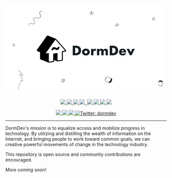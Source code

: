 <!-- Banner Image -->

<p align="center">
<a href="https://dormdev.com"><img src="./public/assets/header.png" width="500" alt="DormDev header"></a>
</p>

<p align="center">
  <a aria-label="Deployed on Zeit Now" href="https://github.com/apps/now">
    <img src="https://img.shields.io/badge/deployed-success.svg?style=flat-square&logo=ZEIT&labelColor=000000&logoWidth=20">
  </a>
  <a aria-label="CircleCI" href="https://circleci.com/gh/dormdev/dormdev">
    <img src="https://img.shields.io/circleci/project/github/badges/shields/master?style=flat-square">
  </a>
  <a aria-label="Uptime status" href="https://status.dormdev.com">
    <img src="https://img.shields.io/uptimerobot/ratio/m784086893-5f638a54e5248faf8e7ec23d?style=flat-square">
  </a>
  <a aria-label="PRs Welcome" href="./CONTRIBUTING.md">
    <img src="https://img.shields.io/badge/PRs-welcome-brightgreen.svg?style=flat-square">
  </a>
  <a aria-label="Built with Next.js" href="https://github.com/zeit/next.js">
    <img alt="" src="https://img.shields.io/github/package-json/dependency-version/dormdev/dormdev/next?style=flat-square&logo=Next.js&labelColor=000000&logoWidth=20">
  </a>
  <a aria-label="Node.js Version" href="https://github.com/nodejs/node">
    <img src="https://img.shields.io/badge/node-10.x-blue?style=flat-square">
  </a>
  <a aria-label="DormDev Version" href="./package.json#L3">
    <img src="https://img.shields.io/github/package-json/v/dormdev/dormdev?style=flat-square">
  </a>
  <a aria-label="DormDev contributors" href="https://github.com/dormdev/dormdev/graphs/contributors">
    <img src="https://img.shields.io/github/contributors/dormdev/dormdev?color=blue&style=flat-square">
  </a>
  <a aria-label="License: Apache 2.0" href="./LICENSE">
    <img src="https://img.shields.io/badge/License-Apache%202.0-lightgrey.svg?style=flat-square">
  </a>
</p>

<p align="center">
  <a aria-label="Join the community on Spectrum" href="https://spectrum.chat/dormdev" target="_blank">
    <img src="https://img.shields.io/badge/join%20the%20community-on%20spectrum-blue.svg?style=flat-square&colorB=3818E5">
  </a>
  <a aria-label="Join DormDev Facebook group" href="https://www.facebook.com/groups/dormdev" target="_blank">
    <img src="https://img.shields.io/badge/join%20the%20group-on%20facebook-blue.svg?style=flat-square&colorB=1778F2">
  </a>
  <a aria-label="Join r/dormdev on Reddit" href="https://www.reddit.com/r/DormDev" target="_blank">
    <img src="https://img.shields.io/reddit/subreddit-subscribers/dormdev?style=flat-square&label=join%20r/dormdev&logo=REDDIT&logoColor=FFFFFF&labelColor=FF5700&logoWidth=15&color=lightgray">
  </a>
  <a aria-label="Follow @dormdev on Twitter" href="https://twitter.com/intent/follow?screen_name=dormdev" target="_blank">
    <img  alt="Twitter: dormdev" src="https://img.shields.io/twitter/follow/dormdev.svg?style=flat-square&label=follow%20dormdev&logo=TWITTER&logoColor=FFFFFF&labelColor=00aced&logoWidth=15&color=lightgray" />
  </a>
</p>

---

DormDev's mission is to equalize access and mobilize progress in technology. By utilizing and distilling the wealth of information on the Internet, and bringing people to work toward common goals, we can creative powerful movements of change in the technology industry.

This repository is open source and community contributions are encouraged.

_More coming soon!_
